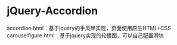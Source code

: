 # jQuery-Accordion
  accordion.html：基于jquery的手风琴实现，页面使用原生HTML+CSS
  carouselfigure.html：基于jquery实现的轮播图，可以自己配置滑块
